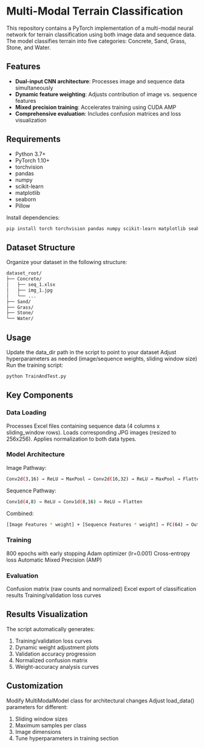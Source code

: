 # Multi-Modal Terrain Classification

This repository contains a PyTorch implementation of a multi-modal neural network for terrain classification using both image data and sequence data. The model classifies terrain into five categories: Concrete, Sand, Grass, Stone, and Water.

## Features
- **Dual-input CNN architecture**: Processes image and sequence data simultaneously
- **Dynamic feature weighting**: Adjusts contribution of image vs. sequence features
- **Mixed precision training**: Accelerates training using CUDA AMP
- **Comprehensive evaluation**: Includes confusion matrices and loss visualization

## Requirements
- Python 3.7+
- PyTorch 1.10+
- torchvision
- pandas
- numpy
- scikit-learn
- matplotlib
- seaborn
- Pillow

Install dependencies:
```bash
pip install torch torchvision pandas numpy scikit-learn matplotlib seaborn pillow
```

## Dataset Structure
Organize your dataset in the following structure:

```bash
dataset_root/
├── Concrete/
│   ├── seq_1.xlsx
│   ├── img_1.jpg
│   └── ...
├── Sand/
├── Grass/
├── Stone/
└── Water/
```

## Usage
Update the data_dir path in the script to point to your dataset
Adjust hyperparameters as needed (image/sequence weights, sliding window size)
Run the training script:
```bash
python TrainAndTest.py
```

## Key Components
### Data Loading
Processes Excel files containing sequence data (4 columns x sliding_window rows). Loads corresponding JPG images (resized to 256x256). Applies normalization to both data types.

### Model Architecture
Image Pathway:
```bash
Conv2d(3,16) → ReLU → MaxPool → Conv2d(16,32) → ReLU → MaxPool → Flatten
```

Sequence Pathway:
```bash
Conv1d(4,8) → ReLU → Conv1d(8,16) → ReLU → Flatten
```
Combined:
```bash
[Image Features * weight] + [Sequence Features * weight] → FC(64) → Output(5)
```
### Training
800 epochs with early stopping
Adam optimizer (lr=0.001)
Cross-entropy loss
Automatic Mixed Precision (AMP)

### Evaluation
Confusion matrix (raw counts and normalized)
Excel export of classification results
Training/validation loss curves

## Results Visualization
The script automatically generates:
1. Training/validation loss curves
2. Dynamic weight adjustment plots
3. Validation accuracy progression
4. Normalized confusion matrix
5. Weight-accuracy analysis curves

## Customization
Modify MultiModalModel class for architectural changes
Adjust load_data() parameters for different:
1. Sliding window sizes
2. Maximum samples per class
3. Image dimensions
4. Tune hyperparameters in training section
